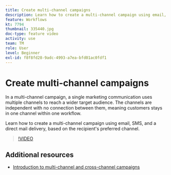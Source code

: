 ```yaml
---
title: Create multi-channel campaigns
description: Learn how to create a multi-channel campaign using email, SMS, and a direct mail delivery, based on the recipient's preferred channel.
feature: Workflows
kt: 7794
thumbnail: 335440.jpg
doc-type: feature video
activity: use
team: TM
role: User
level: Beginner
exl-id: f8f8fd28-9adc-4993-a7ea-bfd01ac0fdf1
---
```

# Create multi-channel campaigns

In a multi-channel campaign, a single marketing communication uses multiple channels to reach a wider target audience. The channels are independent with no connection between them, meaning customers stays in one channel within one workflow.

Learn how to create a multi-channel campaign using email, SMS, and a direct mail delivery, based on the recipient's preferred channel.

>[!VIDEO](https://video.tv.adobe.com/v/335440?quality=12)

## Additional resources

* [Introduction to multi-channel and cross-channel campaigns](/help/orchestrate-campaigns/introduction-to-cross-and-multi-channel-campaigns.md)
